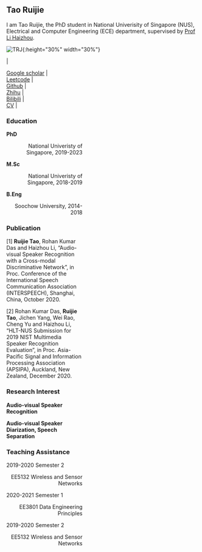 ## Tao Ruijie

I am Tao Ruijie, the PhD student in National Univerisity of Singapore (NUS), Electrical and Computer Engineering (ECE) department, supervised by [Prof Li Haizhou](http://ece.nus.edu.sg/hlt/).

![TRJ](https://github.com/TaoRuijie/TaoRuijie.github.io/raw/main/TRJ.png){:height="30%" width="30%"}


| <div style="width: 150pt"> [Google scholar](https://scholar.google.com/citations?user=sdXITx8AAAAJ&hl=zh-CN) | <div style="width: 150pt"> [Leetcode](https://leetcode.com/1183068560/) | <div style="width: 150pt"> [Github](https://github.com/TaoRuijie) | <div style="width: 150pt"> [Zhihu](https://www.zhihu.com/people/tao-rui-jie-34) | <div style="width: 150pt"> [Bilibili](https://space.bilibili.com/194466325) | <div style="width: 150pt"> [CV](https://github.com/TaoRuijie/TaoRuijie.github.io/raw/main/CV.pdf) |

### Education

**PhD** 
<p align="right"> National Univeristy of Singapore, 2019-2023 </p>

**M.Sc** 
<p align="right"> National Univeristy of Singapore, 2018-2019 </p>

**B.Eng** 
<p align="right"> Soochow University, 2014-2018 </p>

### Publication

[1] **Ruijie Tao**, Rohan Kumar Das and Haizhou Li, “Audio-visual Speaker Recognition with a Cross-modal Discriminative Network”, in Proc. Conference of the International Speech Communication Association (INTERSPEECH), Shanghai, China, October 2020. 

[2] Rohan Kumar Das, **Ruijie Tao**, Jichen Yang, Wei Rao, Cheng Yu and Haizhou Li, “HLT-NUS Submission for 2019 NIST Multimedia Speaker Recognition Evaluation”, in Proc. Asia-Pacific Signal and Information Processing Association (APSIPA), Auckland, New Zealand, December 2020.

### Research Interest

  **Audio-visual Speaker Recognition**

  **Audio-visual Speaker Diarization, Speech Separation**

### Teaching Assistance
2019-2020 Semester 2 	
<p align="right"> EE5132 Wireless and Sensor Networks </p>
2020-2021 Semester 1 	
<p align="right"> EE3801 Data Engineering Principles </p>
2019-2020 Semester 2 	
<p align="right"> EE5132 Wireless and Sensor Networks </p>
